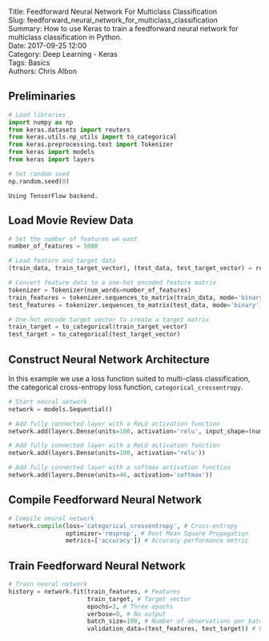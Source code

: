 Title: Feedforward Neural Network For Multiclass Classification    
Slug: feedforward_neural_network_for_multiclass_classification    
Summary: How to use Keras to train a feedforward neural network for multiclass classification in Python.    
Date: 2017-09-25 12:00  
Category: Deep Learning - Keras  
Tags: Basics   
Authors: Chris Albon

## Preliminaries


```python
# Load libraries
import numpy as np
from keras.datasets import reuters
from keras.utils.np_utils import to_categorical
from keras.preprocessing.text import Tokenizer
from keras import models
from keras import layers

# Set random seed
np.random.seed(0)
```

    Using TensorFlow backend.


## Load Movie Review Data


```python
# Set the number of features we want
number_of_features = 5000

# Load feature and target data
(train_data, train_target_vector), (test_data, test_target_vector) = reuters.load_data(num_words=number_of_features)

# Convert feature data to a one-hot encoded feature matrix
tokenizer = Tokenizer(num_words=number_of_features)
train_features = tokenizer.sequences_to_matrix(train_data, mode='binary')
test_features = tokenizer.sequences_to_matrix(test_data, mode='binary')

# One-hot encode target vector to create a target matrix
train_target = to_categorical(train_target_vector)
test_target = to_categorical(test_target_vector)
```

## Construct Neural Network Architecture

In this example we use a loss function suited to multi-class classification, the categorical cross-entropy loss function, `categorical_crossentropy`.


```python
# Start neural network
network = models.Sequential()

# Add fully connected layer with a ReLU activation function
network.add(layers.Dense(units=100, activation='relu', input_shape=(number_of_features,)))

# Add fully connected layer with a ReLU activation function
network.add(layers.Dense(units=100, activation='relu'))

# Add fully connected layer with a softmax activation function
network.add(layers.Dense(units=46, activation='softmax'))
```

## Compile Feedforward Neural Network


```python
# Compile neural network
network.compile(loss='categorical_crossentropy', # Cross-entropy
                optimizer='rmsprop', # Root Mean Square Propagation
                metrics=['accuracy']) # Accuracy performance metric
```

## Train Feedforward Neural Network


```python
# Train neural network
history = network.fit(train_features, # Features
                      train_target, # Target vector
                      epochs=3, # Three epochs
                      verbose=0, # No output
                      batch_size=100, # Number of observations per batch
                      validation_data=(test_features, test_target)) # Data to use for evaluation
```
